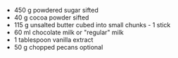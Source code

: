 * 450 g powdered sugar sifted
* 40 g cocoa powder sifted
* 115 g unsalted butter cubed into small chunks - 1 stick
* 60 ml chocolate milk or "regular" milk
* 1 tablespoon vanilla extract
* 50 g chopped pecans optional